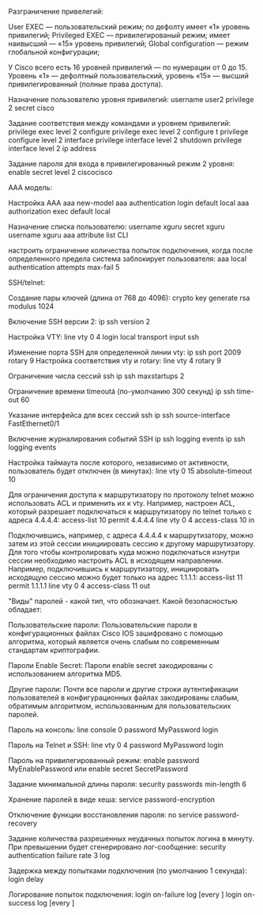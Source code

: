 Разграничение привелегий:

User EXEC — пользовательский режим; по дефолту имеет «1» уровень привилегий;
Privileged EXEC — привилегированый режим; имеет наивысший — «15» уровень привилегий;
Global configuration — режим глобальной конфигурации;

У Cisco всего есть 16 уровней привилегий — по нумерации от 0 до 15. Уровень «1» — дефолтный пользовательский, уровень «15» — высший привилегированный (полные права доступа).

Назначение пользователю уровня привилегий:
 username user2 privilege 2 secret cisco

Задание соответствия между командами и уровнем привилегий:
 privilege exec level 2 configure
 privilege exec level 2 configure t
 privilege configure level 2 interface
 privilege interface level 2 shutdown
 privilege interface level 2 ip address

Задание пароля для входа в привилегированный режим 2 уровня:
 enable secret level 2 ciscocisco



AAA модель:

Настройка AAA
 aaa new-model 
 aaa authentication login default local
 aaa authorization exec default local 

Назначение списка пользователю:
 username xguru secret xguru
 username xguru aaa attribute list CLI 

настроить ограничение количества попыток подключения, когда после определенного предела система заблокирует пользователя:
 aaa local authentication attempts max-fail 5



SSH/telnet:

Создание пары ключей (длина от 768 до 4096):
 crypto key generate rsa modulus 1024

Включение SSH версии 2:
 ip ssh version 2

Настройка VTY:
 line vty 0 4
  login local
  transport input ssh

Изменение порта SSH для определенной линии vty:
 ip ssh port 2009 rotary 9
Настройка соответствия vty и rotary:
 line vty 4
  rotary 9

Ограничение числа сессий ssh
 ip ssh maxstartups 2

Ограничение времени timeoutá (по-умолчанию 300 секунд)
 ip ssh time-out 60

Указание интерфейса для всех сессий ssh
 ip ssh source-interface FastEthernet0/1

Включение журналирования событий SSH ip ssh logging events
 ip ssh logging events

Настройка таймаута после которого, независимо от активности, пользователь будет отключен (в минутах):
 line vty 0 15
  absolute-timeout 10

Для ограничения доступа к маршрутизатору по протоколу telnet можно использовать ACL и применить их к vty.
Например, настроен ACL, который разрешает подключаться к маршрутизатору по telnet только с адреса 4.4.4.4:
 access-list 10 permit 4.4.4.4
 line vty 0 4
  access-class 10 in

Подключившись, например, с адреса 4.4.4.4 к маршрутизатору, можно затем из этой сессии инициировать сессию к другому маршрутизатору. Для того чтобы контролировать куда можно подключаться изнутри сессии необходимо настроить ACL в исходящем направлении. Например, подключившись к маршрутизатору, инициировать исходящую сессию можно будет только на адрес 1.1.1.1:
 access-list 11 permit 1.1.1.1
 line vty 0 4
  access-class 11 out



"Виды" паролей - какой тип, что обозначает. Какой безопасностью обладает:

Пользовательские пароли:
Пользовательские пароли в конфигурационных файлах Cisco IOS зашифровано с помощью алгоритма, который является очень слабым по современным стандартам криптографии.

Пароли Enable Secret:
Пароли enable secret закодированы с использованием алгоритма MD5.

Другие пароли:
Почти все пароли и другие строки аутентификации пользователей в конфигурационных файлах закодированы слабым, обратимым алгоритмом, использованным для пользовательских паролей.


Пароль на консоль:
 line console 0
  password MyPassword
  login

Пароль на Telnet и SSH:
 line vty 0 4
  password MyPassword
  login

Пароль на привилегированный режим:
 enable password MyEnablePassword
или
 enable secret SecretPassword

Задание минимальной длины пароля:
 security passwords min-length 6

Хранение паролей в виде хеша:
 service password-encryption 

Отключение функции восстановления пароля:
 no service password-recovery

Задание количества разрешенных неудачных попыток логина в минуту. При превышении будет сгенерировано лог-сообщение:
 security authentication failure rate 3 log

Задержка между попытками подключения (по умолчанию 1 секунда):
 login delay <sec>

Логирование попыток подключения:
 login on-failure log [every <login-attempts>]
 login on-success log [every <login-attempts>]